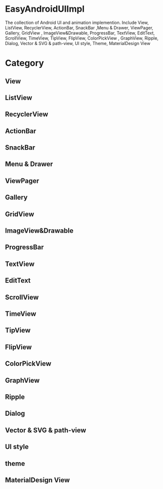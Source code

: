 # EasyAndroidUIImpl

The collection of Android UI and animation implemention.
Include View, ListView, RecyclerView, ActionBar, SnackBar ,Menu & Drawer, ViewPager, Gallery, GridView
, ImageView&Drawable, ProgressBar, TextView, EditText, ScrollView, TimeView, TipView, FlipView, ColorPickView
, GraphView, Ripple, Dialog, Vector & SVG & path-view, UI style, Theme, MaterialDesign View

# Category

## View
## ListView
## RecyclerView
## ActionBar
## SnackBar
## Menu & Drawer
## ViewPager
## Gallery
## GridView
## ImageView&Drawable
## ProgressBar
## TextView
## EditText
## ScrollView
## TimeView
## TipView
## FlipView
## ColorPickView
## GraphView
## Ripple
## Dialog
## Vector & SVG & path-view
## UI style
## theme

## MaterialDesign View

